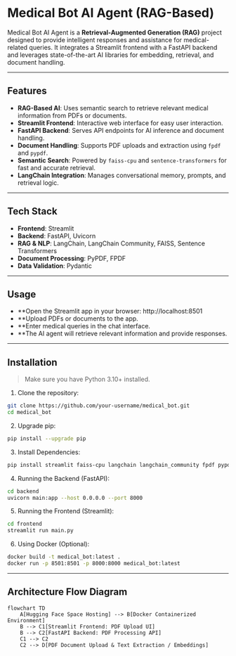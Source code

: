 # Medical Bot AI Agent (RAG-Based)

Medical Bot AI Agent is a **Retrieval-Augmented Generation (RAG)** project designed to provide intelligent responses and assistance for medical-related queries. It integrates a Streamlit frontend with a FastAPI backend and leverages state-of-the-art AI libraries for embedding, retrieval, and document handling.

---

## Features

- **RAG-Based AI**: Uses semantic search to retrieve relevant medical information from PDFs or documents.  
- **Streamlit Frontend**: Interactive web interface for easy user interaction.  
- **FastAPI Backend**: Serves API endpoints for AI inference and document handling.  
- **Document Handling**: Supports PDF uploads and extraction using `fpdf` and `pypdf`.  
- **Semantic Search**: Powered by `faiss-cpu` and `sentence-transformers` for fast and accurate retrieval.  
- **LangChain Integration**: Manages conversational memory, prompts, and retrieval logic.  

---

## Tech Stack

- **Frontend**: Streamlit  
- **Backend**: FastAPI, Uvicorn  
- **RAG & NLP**: LangChain, LangChain Community, FAISS, Sentence Transformers  
- **Document Processing**: PyPDF, FPDF  
- **Data Validation**: Pydantic  

---

## Usage

- **Open the Streamlit app in your browser: http://localhost:8501
- **Upload PDFs or documents to the app.
- **Enter medical queries in the chat interface.
- **The AI agent will retrieve relevant information and provide responses.

---

## Installation

> Make sure you have Python 3.10+ installed.

1. Clone the repository:

```bash
git clone https://github.com/your-username/medical_bot.git
cd medical_bot
```
2. Upgrade pip:
```bash
pip install --upgrade pip
```
3. Install Dependencies:
```bash
pip install streamlit faiss-cpu langchain langchain_community fpdf pypdf sentence-transformers fastapi pydantic uvicorn euriapi
```
4. Running the Backend (FastAPI):
```bash
cd backend
uvicorn main:app --host 0.0.0.0 --port 8000
```
5. Running the Frontend (Streamlit):
```bash
cd frontend
streamlit run main.py
```
6. Using Docker (Optional):
```bash
docker build -t medical_bot:latest .
docker run -p 8501:8501 -p 8000:8000 medical_bot:latest
```

---

## Architecture Flow Diagram

```mermaid
flowchart TD
    A[Hugging Face Space Hosting] --> B[Docker Containerized Environment]
    B --> C1[Streamlit Frontend: PDF Upload UI]
    B --> C2[FastAPI Backend: PDF Processing API]
    C1 --> C2
    C2 --> D[PDF Document Upload & Text Extraction / Embeddings]


